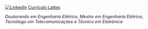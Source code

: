 <!---
- 👋 Hi, I’m @ferreirad08
- 👀 I’m interested in ...
- 🌱 I’m currently learning ...
- 💞️ I’m looking to collaborate on ...
- 📫 How to reach me ...


ferreirad08/ferreirad08 is a ✨ special ✨ repository because its `README.md` (this file) appears on your GitHub profile.
You can click the Preview link to take a look at your changes.
--->
[![Linkedin](https://img.shields.io/badge/LinkedIn-%230077B5.svg?&logo=linkedin&logoColor=white)](https://www.linkedin.com/in/david-f-3a918ba5)
[Currículo Lattes](http://lattes.cnpq.br/3863655668683045)

_Doutorando em Engenharia Elétrica_,
_Mestre em Engenharia Elétrica_,
_Tecnólogo em Telecomunicações_ e
_Técnico em Eletrônica_
